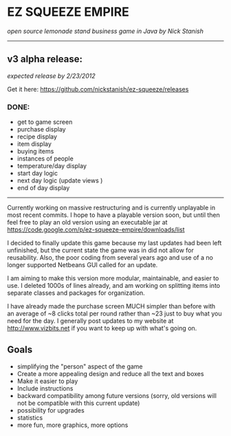 EZ SQUEEZE EMPIRE    
=================
_open source lemonade stand business game in Java by Nick Stanish_

********************************************************

v3 alpha release:
-------------------------
_expected release by 2/23/2012_

Get it here: <https://github.com/nickstanish/ez-squeeze/releases>



### DONE:

- get to game screen
- purchase display
- recipe display
- item display
- buying items
- instances of people
- temperature/day display
- start day logic
- next day logic (update views )
- end of day display


**********************************************************

Currently working on massive restructuring and is currently unplayable in most recent commits. I hope to have a playable version soon, but until then feel free to play an old version using an executable jar at <https://code.google.com/p/ez-squeeze-empire/downloads/list>

I decided to finally update this game because my last updates had been left unfinished, but the current state the game was in did not allow for reusability. Also, the poor coding from several years ago and use of a no longer supported Netbeans GUI called for an update.

I am aiming to make this version more modular, maintainable, and easier to use.
I deleted 1000s of lines already, and am working on splitting items into separate classes and packages for organization.

I have already made the purchase screen MUCH simpler than before with an average of ~8 clicks total per round rather than ~23 just to buy what you need for the day.
I generally post updates to my website at <http://www.vizbits.net> if you want to keep up with what's going on.

## Goals
- simplifying the "person" aspect of the game
- Create a more appealing design and reduce all the text and boxes
- Make it easier to play
- Include instructions
- backward compatibility among future versions (sorry, old versions will not be compatible with this current update)
- possibility for upgrades
- statistics
- more fun, more graphics, more options
